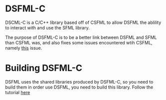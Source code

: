 DSFML-C
=======

DSCML-C is a C/C++ library based off of CSFML to allow DSFML the ablility to interact with and use the SFML library.

The purpose of DSFML-C is to be a better link between DSFML and SFML than CSFML was, and also fixes some issues encountered wtih CSFML, namely [this](http://d.puremagic.com/issues/show_bug.cgi?id=5570) issue.


Building DSFML-C
=======
DSFML uses the shared libraries produced by DSFML-C, so you need to build them in order use DSFML, you need to build this library. Follow the tutorial [here](https://github.com/Jebbs/DSFML-C/wiki/Building-DSFML-C)
